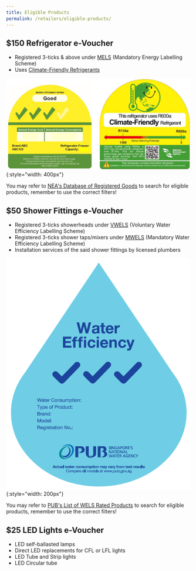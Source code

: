 ```yaml
---
title: Eligible Products
permalink: /retailers/eligible-products/
---
```

## $150 Refrigerator e-Voucher

- Registered 3-ticks & above under [MELS](https://www.nea.gov.sg/our-services/climate-change-energy-efficiency/energy-efficiency/household-sector/about-mandatory-energy-labelling-and-minimum-energy-performance-standards) (Mandatory Energy Labelling Scheme)
- Uses [Climate-Friendly Refrigerants](https://www.nea.gov.sg/our-services/climate-change-energy-efficiency/climate-change/reducing-ghg-emissions-from-the-use-of-refrigerants-in-rac-sector#:~:text=Climate%2Dfriendly%20Label%20for%20household,that%20use%20climate%2Dfriendly%20refrigerants.)

![3tickrfmels](/images/rflabels.jpg){:style="width: 400px"}

You may refer to [NEA's Database of Registered Goods](https://e-services.nea.gov.sg/els/Pages/Search/PublicSearchProduct.aspx?param=goods&type=p) to search for eligible products, remember to use the correct filters!

## $50 Shower Fittings e-Voucher

- Registered 3-ticks showerheads under [VWELS](https://www.pub.gov.sg/wels/labelratings/typesoflabel) (Voluntary Water Efficiency Labelling Scheme)
- Registered 3-ticks shower taps/mixers under [MWELS](https://www.pub.gov.sg/wels/welsproducts) (Mandatory Water Efficiency Labelling Scheme)
- Installation services of the said shower fittings by licensed plumbers

![3tickwels](/images/wels3tick.png){:style="width: 200px"}

You may refer to [PUB's List of WELS Rated Products](https://app.pub.gov.sg/wels/Pages/ListOfProducts.aspx) to search for eligible products, remember to use the correct filters!

## $25 LED Lights e-Voucher

- LED self-ballasted lamps
- Direct LED replacements for CFL or LFL lights
- LED Tube and Strip lights
- LED Circular tube
